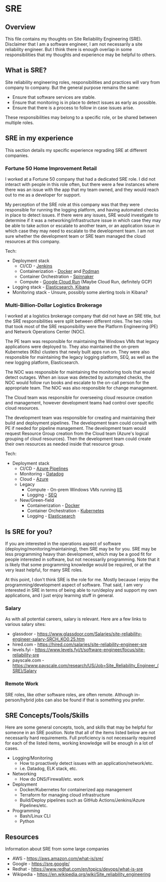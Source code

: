 # SRE

## Overview

This file contains my thoughts on Site Reliability Engineering (SRE). Disclaimer that I am a software engineer, I am not necessarily a site reliability engineer. But I think there is enough overlap in some responsibilities that my thoughts and experience may be helpful to others.

## What is SRE?

Site reliability engineering roles, responsibilities and practices will vary from company to company. But the general purpose remains the same:

- Ensure that software services are stable.
- Ensure that monitoring is in place to detect issues as early as possible.
- Ensure that there is a process to follow in case issues arise.

These responsibilities may belong to a specific role, or be shared between multiple roles.

## SRE in my experience

This section details my specific experience regrading SRE at different companies.

### Fortune 50 Home Improvement Retail

I worked at a Fortune 50 company that had a dedicated SRE role. I did not interact with people in this role often, but there were a few instances where there was an issue with the app that my team owned, and they would reach out to me as a developer for support.

My perception of the SRE role at this company was that they were responsible for running the logging platform, and having automated checks in place to detect issues. If there were any issues, SRE would investigate to determine if it was a networking/infrastructure issue in which case they may be able to take action or escalate to another team, or an application issue in which case they may need to escalate to the development team. I am not sure whether the development team or SRE team managed the cloud resources at this company. 

Tech:
- Deployment stack
    - CI/CD - [Jenkins](https://www.jenkins.io/)
    - Containerization - [Docker](https://www.docker.com/) and [Podman](https://podman.io/)
    - Container Orchestration - [Spinnaker](https://spinnaker.io/)
    - Compute - [Google Cloud Run](https://cloud.google.com/run) (Maybe Cloud Run, definitely GCP)
- Logging stack - [Elasticsearch, Kibana](https://www.elastic.co/elastic-stack)
- Monitoring stack - Unsure, possibly some alerting tools in Kibana?

### Multi-Billion-Dollar Logistics Brokerage

I worked at a logistics brokerage company that did not have an SRE title, but the SRE responsibilities were split between different roles. The two roles that took most of the SRE responsibility were the Platform Engineering (PE) and Network Operations Center (NOC).

The PE team was responsible for maintaining the Windows VMs that legacy applications were deployed to. They also maintained the on-prem Kubernetes (K8s) clusters that newly built apps run on. They were also responsible for maintaining the legacy logging platform, SEQ, as well as the new logging platform, Elasticsearch. 

The NOC was responsible for maintaining the monitoring tools that would detect outages. When an issue was detected by automated checks, the NOC would follow run books and escalate to the on-call person for the appropriate team. The NOC was also responsible for change management.

The Cloud team was responsible for overseeing cloud resource creation and management, however development teams had control over specific cloud resources.

The development team was responsible for creating and maintaining their build and deployment pipelines. The development team could consult with PE if needed for pipeline management. The development team would request Resource Group creation from the Cloud team (Azure's logical grouping of cloud resources). Then the development team could create their own resources as needed inside that resource group.

Tech:
- Deployment stack
    - CI/CD - [Azure Pipelines](https://azure.microsoft.com/en-us/products/devops/pipelines)
    - Monitoring - [Datadog](https://www.datadoghq.com/)
    - Cloud - [Azure](https://azure.microsoft.com/)
    - Legacy
        - Compute - On-prem Windows VMs running [IIS](https://www.iis.net/)
        - Logging - [SEQ](https://datalust.co/seq)
    - New/Green-field
        - Containerization - [Docker](https://www.docker.com/)
        - Container Orchestration - [Kubernetes](https://kubernetes.io/)
        - Logging - [Elasticsearch](https://www.elastic.co/elasticsearch)

## Is SRE for you?

If you are interested in the operations aspect of software (deploying/monitoring/maintaining), then SRE may be for you. SRE may be less programming heavy than development, which may be a good fit for people interested in software, but not necessarily programming. Note that it is likely that some programming knowledge would be required, or at the very least helpful, for many SRE roles.

At this point, I don't think SRE is the role for me. Mostly because I enjoy the programming/development aspect of software. That said, I am very interested in SRE in terms of being able to run/deploy and support my own applications, and I just enjoy learning stuff in general.

### Salary

As with all potential careers, salary is relevant. Here are a few links to various salary sites:
- glassdoor - https://www.glassdoor.com/Salaries/site-reliability-engineer-salary-SRCH_KO0,25.htm
- hired.com - https://hired.com/salaries/site-reliability-engineer-sre
- levels.fyi - https://www.levels.fyi/t/software-engineer/focus/site-reliability-sre
- payscale.com - https://www.payscale.com/research/US/Job=Site_Reliability_Engineer_(SRE)/Salary

### Remote Work

SRE roles, like other software roles, are often remote. Although in-person/hybrid jobs can also be found if that is something you prefer.

## SRE Concepts/Tools/Skills

Here are some general concepts, tools, and skills that may be helpful for someone in an SRE position. Note that all of the items listed below are not necessarily hard requirements. Full proficiency is not necessarily required for each of the listed items, working knowledge will be enough in a lot of cases.

- Logging/Monitoring
    - How to proactively detect issues with an application/network/etc.
    - i.e. Datadog, ELK stack, etc.
- Networking
    - How do DNS/Firewall/etc. work
- Deployment
    - Docker/Kubernetes for containerized app management
    - Terraform for managing cloud infrastructure
    - Build/Deploy pipelines such as GitHub Actions/Jenkins/Azure Pipelines/etc.
- Programming
    - Bash/Linux CLI
    - Python


## Resources

Information about SRE from some large companies

- AWS - https://aws.amazon.com/what-is/sre/
- Google - https://sre.google/
- Redhat - https://www.redhat.com/en/topics/devops/what-is-sre
- Wikipedia - https://en.wikipedia.org/wiki/Site_reliability_engineering
